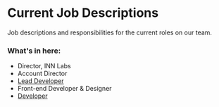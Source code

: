 # Current Job Descriptions

Job descriptions and responsibilities for the current roles on our team.

### What's in here:

-  Director, INN Labs
-  Account Director
-  [Lead Developer](lead-developer.md)
-  Front-end Developer & Designer
-  [Developer](developer.md)
